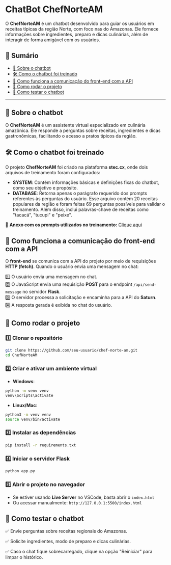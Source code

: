 
# ChatBot ChefNorteAM

O **ChefNorteAM** é um chatbot desenvolvido para guiar os usuários em receitas típicas da região Norte, com foco nas do Amazonas. Ele fornece informações sobre ingredientes, preparo e dicas culinárias, além de interagir de forma amigável com os usuários.

## 📌 Sumário

- [📖 Sobre o chatbot](#-sobre-o-chatbot)
- [🛠 Como o chatbot foi treinado](#-como-o-chatbot-foi-treinado)
- [🔗 Como funciona a comunicação do front-end com a API](#como-funciona-a-comunicação-do-front-end-com-a-api)
- [🚀 Como rodar o projeto](#-como-rodar-o-projeto)
- [🧪 Como testar o chatbot](#-como-testar-o-chatbot)

---

## 📖 Sobre o chatbot

O **ChefNorteAM** é um assistente virtual especializado em culinária amazônica. Ele responde a perguntas sobre receitas, ingredientes e dicas gastronômicas, facilitando o acesso a pratos típicos da região.

## 🛠 Como o chatbot foi treinado

O projeto **ChefNorteAM** foi criado na plataforma **stec.cx**, onde dois arquivos de treinamento foram configurados:

- **SYSTEM**: Contém informações básicas e definições fixas do chatbot, como seu objetivo e propósito.
- **DATABASE**: Retorna apenas o parágrafo requerido dos prompts referentes às perguntas do usuário. Esse arquivo contém 20 receitas populares da região e foram feitas 69 perguntas possíveis para validar o treinamento. Além disso, inclui palavras-chave de receitas como "tacacá", "tucupi" e "peixe".

📎 **Anexo com os prompts utilizados no treinamento:** [Clique aqui](https://docs.google.com/document/d/1kuvDDULAPDiGtI78KqIo0Fvslw9gqyjBu73BjAVKlCg/edit?usp=sharing)

## 🔗 Como funciona a comunicação do front-end com a API

O **front-end** se comunica com a API do projeto por meio de requisições **HTTP (fetch)**. Quando o usuário envia uma mensagem no chat:

1️⃣ O usuário envia uma mensagem no chat.  
2️⃣ O JavaScript envia uma requisição **POST** para o endpoint `/api/send-message` no servidor **Flask**.  
3️⃣ O servidor processa a solicitação e encaminha para a API do **Saturn**.  
4️⃣ A resposta gerada é exibida no chat do usuário.

## 🚀 Como rodar o projeto

### 1️⃣ Clonar o repositório
```bash
git clone https://github.com/seu-usuario/chef-norte-am.git
cd ChefNorteAM
```

### 2️⃣ Criar e ativar um ambiente virtual
- **Windows**:
```bash
python -m venv venv
venv\Scripts\activate
```

- **Linux/Mac**:
```bash
python3 -m venv venv
source venv/bin/activate
```

### 3️⃣ Instalar as dependências
```bash
pip install -r requirements.txt
```

### 4️⃣ Iniciar o servidor Flask
```bash
python app.py
```

### 5️⃣ Abrir o projeto no navegador
- Se estiver usando **Live Server** no VSCode, basta abrir o `index.html`
- Ou acessar manualmente: `http://127.0.0.1:5500/index.html`

## 🧪 Como testar o chatbot

✅ Envie perguntas sobre receitas regionais do Amazonas.

✅ Solicite ingredientes, modo de preparo e dicas culinárias.

✅ Caso o chat fique sobrecarregado, clique na opção "Reiniciar" para limpar o histórico.











